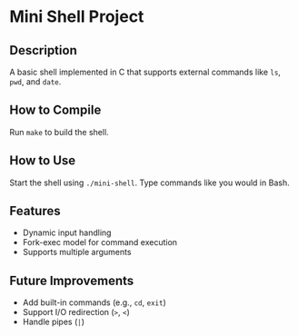 # Mini Shell Project

## Description
A basic shell implemented in C that supports external commands like `ls`, `pwd`, and `date`.

## How to Compile
Run `make` to build the shell.

## How to Use
Start the shell using `./mini-shell`. Type commands like you would in Bash.

## Features
- Dynamic input handling
- Fork-exec model for command execution
- Supports multiple arguments

## Future Improvements
- Add built-in commands (e.g., `cd`, `exit`)
- Support I/O redirection (`>`, `<`)
- Handle pipes (`|`)